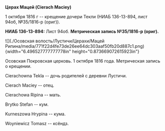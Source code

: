 **Церах Мацей (Cierach Maciey)**

1 октября 1816 г -- крещение дочери Текли (НИАБ 136-13-894, лист 94об,
№35/1816-р (ориг)).

**НИАБ 136-13-894:** Лист 94об. **Метрическая запись №35/1816-р
(ориг).**

![](./Осовская волость/Лустичи/Церахи/Мацей Рипина/media/771f22d4fe73de26ee64dc303aaf50fb20d887c1.png){width="6.496527777777778in"
height="0.873669072615923in"}

Осовская Покровская церковь. 1 октября 1816 года. Метрическая запись о
крещении.

Cierachowna Tekla -- дочь родителей с деревни Лустичи.

Cierach Maciey -- отец.

Cierachowa Ripina -- мать.

Brytko Stefan -- кум.

Kurneszowa Hrypina -- кума.

Woyniewicz Tomasz -- ксёндз.
